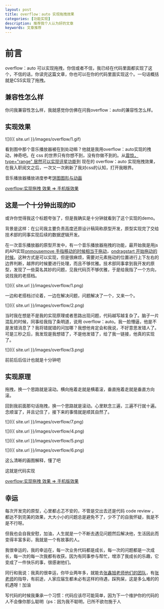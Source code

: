 ```yaml
---
layout: post
title: overflow：auto 实现拖拽效果
categories: [功能实现]
description: 推荐我个人认为好的文章
keywords: 文章推荐
---
```

# 前言
overflow：auto 可以实现拖拽，你信或者不信，我已经在代码里面都实现了这个，不信的话，你读完这篇文章，你也可以在你的代码里面实现这个。一句话概括就是CSS实现了拖拽。

## 兼容性怎么样

你问我兼容性怎么样，我就感觉你仿佛在问我overflow：auto的兼容性怎么样。

## 实现效果

![]({{ site.url }}/images/overflow/1.gif)

看到图中那个音乐播放器被在到处动嘛？他就是我用overflow：auto实现的拽动，神奇吧。在 css 的世界只有你想不到，没有你做不到的。从[震惊，type="range" 居然可以实现评星功能](https://mp.weixin.qq.com/s/aD5BzGFnvMOY4cp_MvZ53A)到 现在的 overflow：auto 实现拖拽效果，在我入职阅文之后，一次又一次刷新了我对css的认知，打开我眼界。

音乐播放器播放进度参考[饼图图形与动画](https://www.zhangxinxu.com/study/201903/css-idea/animation-pie.php?aside=0)

[overflow:实现拖拽 效果 => 手机版效果](https://codepen.io/qingchuang/pen/PoGMymW)

## 这是一个十分钟出现的ID

或许你觉得我这个标题夸张了，但是我确实是十分钟就看到了这个实现的demo。

背景是这样：在公司我主要负责高度还原设计稿简称原型开发，原型实现完了交给技术部的同事实现后续的数据逻辑开发。

在一次音乐播放器的原型开发中，有一个音乐播放器拖拽的功能，最开始我是用js的API实现[onmousemove 手指移动的时候相当于拖动](https://developer.mozilla.org/zh-CN/docs/Web/API/GlobalEventHandlers/onmousemove)，[ondragstart 开始拖动的时候](https://developer.mozilla.org/en-US/docs/Web/API/GlobalEventHandlers/ondragstart)。这种方式是可以实现，但是很麻烦，需要对元素拖动的位置进行上下左右的边界判断，越界的时候要进行处理，而且不够优雅。技术部同事拿到我开发的原型，发现了一些莫名其妙的问题，见我代码页不够优雅，于是给我指了一个方向，说找我的老搭档。

![]({{ site.url }}/images/overflow/1.png)

一边和老搭档讨论着，一边在解决问题，问题解决了一个，又来一个。

![]({{ site.url }}/images/overflow/2.png)

当时我在想是不是我的实现原理或者思路出现问题，代码越写越复杂了。脑子一片混乱的时候，同事给我指了条明道，说用 overflow：auto。我一脸懵逼，他是不是发错消息了？我将错就错的问加哪？我想他肯定会和我说，不好意思发错人了。可是三秒之后，我发现是我想错了，不是他发错了，给了我一链接，他真的实现了。

![]({{ site.url }}/images/overflow/3.png)

前前后后估计也就是十分钟吧

## 实现原理
拖拽，换一个思路就是滚动。横向拖着走就是横着滚，垂直拖着走就是垂直方向滚。

回到我前面那句话拖拽，换一个思路就是滚动。心里默念三遍，三遍不行就十遍。念顺溜了，并且记住了，接下来的事情就是顺其自然了。

![]({{ site.url }}/images/overflow/7.png)

![]({{ site.url }}/images/overflow/4.png)

![]({{ site.url }}/images/overflow/5.png)

![]({{ site.url }}/images/overflow/6.png)

这么清晰的画图解释，懂了吧

这就是代码实现

[overflow:实现拖拽 效果 => 手机版效果](https://codepen.io/qingchuang/pen/PoGMymW)

## 幸运

每次开发完的原型，心里都忐忑不安的，不管是交出去还是代码 code review ，都达不到完美的效果，大大小小的问题总是避免不了，少不了的自我怀疑，我是不是不行呀。

但我也会自我安慰，加油，人生就是一个不断去遇见问题然后解决他，生活因此而变得丰富多彩，我就是一个有故事的人。

我很幸运的，我的幸运在，每一次业务代码都是成长，每一次的问题都是一次成长，每一次的每一次我都有收获。因为有同事参与帮忙，增添了我成长的乐趣，它变成了一件快乐的事，很感谢他们。

同行和我说：我真的很幸运，你毕业两年多，就能去[张鑫旭老师他们的团队](https://mp.weixin.qq.com/mp/profile_ext?action=home&__biz=MzU4MzUzODc3Nw==&scene=124#wechat_redirect)，有[张老师](https://www.zhangxinxu.com/wordpress/)的指导，有前途，人家应届生都未必有这样的待遇，踩狗屎，这是多么难的的机遇呀！加油

写代码的时候我秉承一个习惯：代码应该尽可能简单，因为下一个维护你的代码的人不会像你那么聪明（ps：因为我不聪明，已所不欲勿施于人
